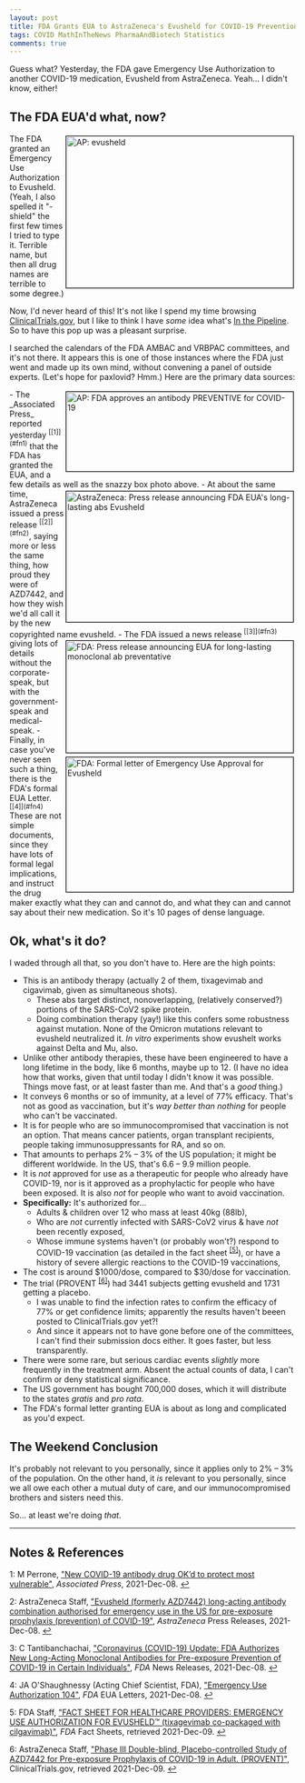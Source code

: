 ```yaml
---
layout: post
title: FDA Grants EUA to AstraZeneca's Evusheld for COVID-19 Prevention
tags: COVID MathInTheNews PharmaAndBiotech Statistics
comments: true
---
```


Guess what?  Yesterday, the FDA gave Emergency Use Authorization to another COVID-19 medication,
Evusheld from AstraZeneca.  Yeah&hellip; I didn't know, either!  


## The FDA EUA'd what, now?  

<img src="{{ site.baseurl }}/images/2021-12-09-fda-evusheld-ap-2.jpg" width="400" height="267" alt="AP: evusheld" title="AP: evusheld" style="float: right; margin: 3px 3px 3px 3px; border: 1px solid #000000;">
The FDA granted an Emergency Use Authorization to Evusheld.  (Yeah, I also spelled it "-shield"
the first few times I tried to type it.  Terrible name, but then all drug names are
terrible to some degree.)  

Now, I'd never heard of this!  It's not like I spend my time browsing
[ClinicalTrials.gov](https://www.ClinicalTrials.gov), but I like to think I have _some_
idea what's [In the Pipeline](https://www.science.org/blogs/pipeline).  So to have this
pop up was a pleasant surprise.  

I searched the calendars of the FDA AMBAC and VRBPAC committees, and it's not there.  It
appears this is one of those instances where the FDA just went and made up its own mind,
without convening a panel of outside experts.  (Let's hope for paxlovid?  Hmm.)  Here are
the primary data sources:  

<img src="{{ site.baseurl }}/images/2021-12-09-fda-evusheld-ap-1.jpg" width="400" height="140" alt="AP: FDA approves an antibody PREVENTIVE for COVID-19" title="AP: FDA approves an antibody PREVENTIVE for COVID-19" style="float: right; margin: 3px 3px 3px 3px; border: 1px solid #000000;">
- The _Associated Press_ reported yesterday <sup id="fn1a">[[1]](#fn1)</sup> that the FDA
  has granted the EUA, and a few details as well as the snazzy box photo above.  
<img src="{{ site.baseurl }}/images/2021-12-09-fda-evusheld-az.jpg" width="400" height="230" alt="AstraZeneca: Press release announcing FDA EUA's long-lasting abs Evusheld" title="AstraZeneca: Press release announcing FDA EUA's long-lasting abs Evusheld" style="float: right; margin: 3px 3px 3px 3px; border: 1px solid #000000;">
- At about the same time, AstraZeneca issued a press release <sup id="fn2a">[[2]](#fn2)</sup>,
  saying more or less the same thing, how proud they were of AZD7442, and how they wish
  we'd all call it by the new copyrighted name evusheld.  
<img src="{{ site.baseurl }}/images/2021-12-09-fda-evusheld-fda-1.jpg" width="400" height="197" alt="FDA: Press release announcing EUA for long-lasting monoclonal ab preventative" title="FDA: Press release announcing EUA for long-lasting monoclonal ab preventative" style="float: right; margin: 3px 3px 3px 3px; border: 1px solid #000000;">
- The FDA issued a  news release <sup id="fn3a">[[3]](#fn3)</sup> giving lots of details
  without the corporate-speak, but with the government-speak and medical-speak.  
<img src="{{ site.baseurl }}/images/2021-12-09-fda-evusheld-fda-2.jpg" width="400" height="237" alt="FDA: Formal letter of Emergency Use Approval for Evusheld" title="FDA: Formal letter of Emergency Use Approval for Evusheld" style="float: right; margin: 3px 3px 3px 3px; border: 1px solid #000000;">
- Finally, in case you've never seen such a thing, there is the FDA's formal EUA 
  Letter. <sup id="fn4a">[[4]](#fn4)</sup>  These are not simple documents, since they
  have lots of formal legal implications, and instruct the drug maker exactly what they
  can and cannot do, and what they can and cannot say about their new medication.  So it's
  10 pages of dense language.  


## Ok, what's it do?  

I waded through all that, so you don't have to.  Here are the high points:  

- This is an antibody therapy (actually 2 of them, tixagevimab and cigavimab, given as
  simultaneous shots).  
  - These abs target distinct, nonoverlapping, (relatively conserved?) portions of the
    SARS-CoV2 spike protein.  
  - Doing combination therapy (yay!) like this confers some robustness against mutation.
    None of the Omicron mutations relevant to evusheld neutralized it.  _In vitro_
    experiments show evushelt works against Delta and Mu, also.  
- Unlike other antibody therapies, these have been engineered to have a long lifetime in
  the body, like 6 months, maybe up to 12.  (I have no idea how that works, given that
  until today I didn't know it was possible.  Things move fast, or at least faster than
  me.  And that's a _good_ thing.)  
- It conveys 6 months or so of immunity, at a level of 77% efficacy.  That's not as good as
  vaccination, but it's _way better than nothing_ for people who can't be vaccinated.  
- It is for people who are so immunocompromised that vaccination is not an option.  That
  means cancer patients, organ transplant recipients, people taking immunosuppressants for
  RA, and so on.  
- That amounts to perhaps 2% &ndash; 3% of the US population; it might be different
  worldwide.  In the US, that's 6.6 &ndash; 9.9 million people.  
- It is _not_ approved for use as a therapeutic for people who already have COVID-19, nor
  is it approved as a prophylactic for people who have been exposed.  It is also _not_ for
  people who want to avoid vaccination.   
- __Specifically:__ It's authorized for&hellip;  
  - Adults &amp; children over 12 who mass at least 40kg (88lb),  
  - Who are _not_ currently infected with SARS-CoV2 virus &amp; have _not_ been recently
    exposed,  
  - Whose immune systems haven't (or probably won't?) respond to COVID-19 vaccination (as
    detailed in the fact sheet <sup id="fn5a">[[5]](#fn5)</sup>), or
    have a history of severe allergic reactions to the COVID-19 vaccinations,
- The cost is around \$1000/dose, compared to \$30/dose for vaccination.  
- The trial (PROVENT <sup id="fn6a">[[6]](#fn6)</sup>) had 3441 subjects getting evusheld
  and 1731 getting a placebo.  
  - I was unable to find the infection rates to confirm the efficacy of 77% or get
    confidence limits; apparently the results haven't beeen posted to ClinicalTrials.gov yet?!  
  - And since it appears not to have gone before one of the committees, I can't find their
    submission docs either.  It goes faster, but less transparently.  
- There were some rare, but serious cardiac events _slightly_ more frequently in the
  treatment arm.  Absent the actual counts of data, I can't confirm or deny statistical
  significance.  
- The US government has bought 700,000 doses, which it will distribute to the states
  _gratis_ and _pro rata_.  
- The FDA's formal letter granting EUA is about as long and complicated as you'd expect.  


## The Weekend Conclusion  

It's probably not relevant to you personally, since it applies only to 2% &ndash; 3% of
the population.  On the other hand, it _is_ relevant to you personally, since we all owe
each other a mutual duty of care, and our immunocompromised brothers and sisters need
this.  

So&hellip; at least we're doing _that._  

---

## Notes &amp; References  

<!--
<sup id="fn1a">[[1]](#fn1)</sup>

<a id="fn1">1</a>: ***, ["***"](***), *** [↩](#fn1a)  

<a href="{{ site.baseurl }}/images/***"><img src="{{ site.baseurl }}/images/***" width="400" height="***" alt="***" title="***" style="float: right; margin: 3px 3px 3px 3px; border: 1px solid #000000;"></a>

<iframe width="400" height="224" src="***" allow="accelerometer; encrypted-media; gyroscope; picture-in-picture" allowfullscreen style="float: right; margin: 3px 3px 3px 3px; border: 1px solid #000000;"></iframe>
-->

<a id="fn1">1</a>: M Perrone, ["New COVID-19 antibody drug OK’d to protect most vulnerable"](https://apnews.com/article/coronavirus-pandemic-science-business-health-allergies-3ec32b59615efb20cac5e693e48fc2f8?utm_source=Twitter&utm_medium=APHealthScience&utm_campaign=SocialFlow), _Associated Press_, 2021-Dec-08. [↩](#fn1a)  

<a id="fn2">2</a>: AstraZeneca Staff, ["Evusheld (formerly AZD7442) long-acting antibody combination authorised for emergency use in the US for pre-exposure prophylaxis (prevention) of COVID-19"](https://www.astrazeneca.com/media-centre/press-releases/2021/evusheld-long-acting-antibody-combination-authorised-for-emergency-use-in-the-us-for-pre-exposure-prophylaxis-prevention-of-covid-19.html), _AstraZeneca_ Press Releases, 2021-Dec-08. [↩](#fn2a)  

<a id="fn3">3</a>: C Tantibanchachai, ["Coronavirus (COVID-19) Update: FDA Authorizes New Long-Acting Monoclonal Antibodies for Pre-exposure Prevention of COVID-19 in Certain Individuals"](https://www.fda.gov/news-events/press-announcements/coronavirus-covid-19-update-fda-authorizes-new-long-acting-monoclonal-antibodies-pre-exposure), _FDA_ News Releases, 2021-Dec-08. [↩](#fn3a)  

<a id="fn4">4</a>: JA O'Shaughnessy (Acting Chief Scientist, FDA), ["Emergency Use Authorization 104"](https://www.fda.gov/media/154704/download), _FDA_ EUA Letters, 2021-Dec-08. [↩](#fn4a)  

<a id="fn5">5</a>: FDA Staff, ["FACT SHEET FOR HEALTHCARE PROVIDERS: EMERGENCY USE
AUTHORIZATION FOR EVUSHELD™ (tixagevimab co-packaged with cilgavimab)"](https://www.fda.gov/media/154701/download), _FDA_ Fact Sheets, retrieved 2021-Dec-09. [↩](#fn5a)  

<a id="fn6">6</a>: AstraZeneca Staff, ["Phase III Double-blind, Placebo-controlled Study of AZD7442 for Pre-exposure Prophylaxis of COVID-19 in Adult. (PROVENT)"](https://clinicaltrials.gov/ct2/show/NCT04625725), ClinicalTrials.gov, retrieved 2021-Dec-09. [↩](#fn6a)  
